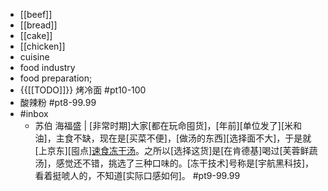 - [[beef]]
- [[bread]]
- [[cake]]
- [[chicken]]
- cuisine
- food industry
- food preparation;
- {{[[TODO]]}} 烤冷面 #pt10-100
- 酸辣粉 #pt8-99.99
- #inbox
    - 苏伯 海福盛 | [非常时期]大家[都在玩命囤货]，[年前][单位发了][米和油]，主食不缺，现在是[买菜不便]，[做汤的东西][选择面不大]，于是就[上京东][囤点][速食冻干汤](https://post.smzdm.com/p/az50g9rr/)。之所以[选择这货]是[在肯德基]喝过[芙蓉鲜蔬汤]，感觉还不错，挑选了三种口味的。[冻干技术]号称是[宇航黑科技]，看着挺唬人的，不知道[实际口感如何]。  #pt9-99.99
